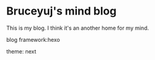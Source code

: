 Bruceyuj's mind blog
===
This is my blog. I think it's an another home for my mind.

blog framework:hexo

theme: next

